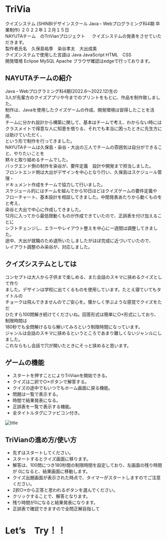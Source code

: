 # TriVia
クイズシステム (SHINBIデザインスクール Java・Webプログラミング科4期 卒業制作)
２０２２年１２月１５日  
NAYUTAチーム　のTriVianプロジェクト   　
クイズシステムの発表をさせていただきます。  
製作者氏名　久保島祐季　染谷孝太　大出成美  
クイズシステムで使用した言語は Java JavaScript HTML　CSS  
開発環境 Eclipse MySQL Apache
ブラウザ確認はedgeで行っております。  
## NAYUTAチームの紹介  
Java・Webプログラミング科4期(2022.6～2022.12)生の  
3人が先輩方のクイズアプリや今までのプリントをもとに、作品を制作致しました。  
制作は、Javaを使用したクイズゲームの作成、開発環境は習得したことを活用、  
チームに分かれ設計から構築に関して、基本はチームで考え、わからない時には  
クラスメイトで得意な人に知恵を借りる、それでも本当に困ったときに先生方には助けていただく、  
という形で制作を行ってきました。  
NAYUTAチームは久保島・染谷・大出の三人でチームの雰囲気は自分ができること、やりたいことを  
黙々と取り組めるチームでした。  
バックエンド側の制作を染谷が、要件定義　設計や開発まで担当しました。  
フロントエンド側は大出がデザインを中心となり行い、久保島はスケジュール管理・  
ドキュメント作成をチームで協力して行いました。  
スケジュール的にはチームを組んでから10日ほどはクイズゲームの要件定義や  
フローチャート、基本設計を相談してきました。中間発表あたりから動くものをと考え、  
染谷と大出で中心に作成してきました。  
12月に入ってから最低限動くものが作成できていたので、正誤表を付け加えることに  
シフトチェンジし、エラーやレイアウト整えを中心に一週間は調整してきました。  
途中、大出が就職のため退所いたしましたがほぼ完成に近づいていたので、  
レイアウト調整のみ染谷が、対応しました。  
## クイズシステムとしては  
コンセプトは大人から子供まで楽しめる、また会話のスキマに挟めるクイズとして作り  
ました。デザインは学校に出てくるものを使用しています。たとえ寝ていてもタイトルの  
チョークは飛んできませんのでご安心を。懐かしく学ぶような感覚でクイズをただ  
ひたすら100問解き続けてくださいね。回答形式は簡単に○×形式にしており、制限時間は  
180秒でも全問解けるなら解いてみろという制限時間になっています。  
ジャンルは会話のスキマに挟めるというところであまり難しくないジャンルにしました。  
これならもし会話で穴が開いたときにそっと挟めると思います。  
## ゲームの機能  
* スタートを押すことによりTriVianを開始できる。  
* クイズは二択で○×ボタンで解答する。  
* クイズの途中でもいつでもホーム画面に戻る機能。  
* 問題は一覧で表示する。  
* 時間で結果発表になる。
* 正誤表を一覧で表示する機能。  
* 全タイトルタグにファビコン付き。  

<img alt="title" src="https://user-images.githubusercontent.com/108499166/207750539-c2f6d00c-c5ae-4129-8340-dcb0c8c97357.png" width="{500}">  
  
## TriVianの進め方/使い方  
* 先ずはスタートしてください。  
* スタートするとクイズ画面に移ります。
* 解答は、100問につき180秒間の制限時間を設定しており、左画面の残り時間が
0になると、結果画面に移動します。
* クイズ出題画面が表示された時点で、タイマーがスタートしますのでご注意ください。
* 2択○×から正答と思われるボタンを選んでください。
* クリックすることで、解答となります。
* 残り時間が0になると結果発表になります。
* 正誤表で確認できますので全問正解目指して  
# **Let’s　Try！！**
